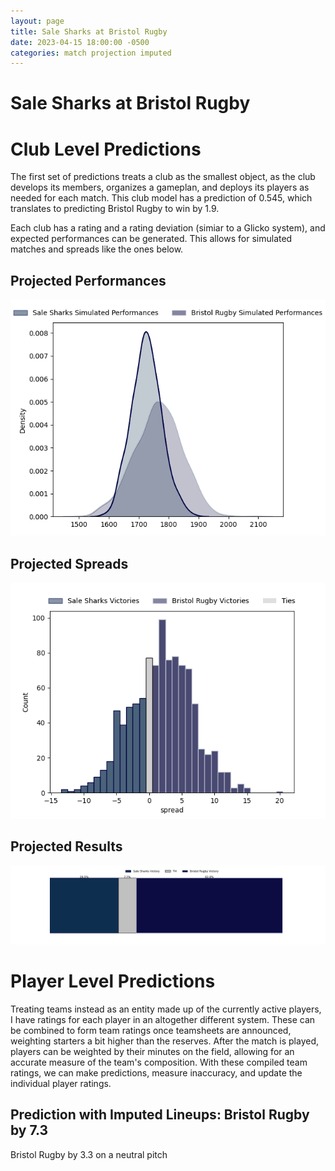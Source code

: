 ```yaml
---  
layout: page  
title: Sale Sharks at Bristol Rugby  
date: 2023-04-15 18:00:00 -0500  
categories: match projection imputed  
---
```

# Sale Sharks at Bristol Rugby

# Club Level Predictions


The first set of predictions treats a club as the smallest object, as the club develops its members, organizes a gameplan, and deploys its players as needed for each match. This club model has a prediction of 0.545, which translates to predicting Bristol Rugby to win by 1.9.

Each club has a rating and a rating deviation (simiar to a Glicko system), and expected performances can be generated. This allows for simulated matches and spreads like the ones below.
## Projected Performances


![Projected Performances](plots/performances_2023-04-15-BristolRugby-SaleSharks.png)
## Projected Spreads


![Projected Spreads](plots/spreads_2023-04-15-BristolRugby-SaleSharks.png)
## Projected Results


![Projected Results](plots/resultbar_2023-04-15-BristolRugby-SaleSharks.png)
# Player Level Predictions


Treating teams instead as an entity made up of the currently active players, I have ratings for each player in an altogether different system. These can be combined to form team ratings once teamsheets are announced, weighting starters a bit higher than the reserves. After the match is played, players can be weighted by their minutes on the field, allowing for an accurate measure of the team's composition. With these compiled team ratings, we can make predictions, measure inaccuracy, and update the individual player ratings.
## Prediction with Imputed Lineups: Bristol Rugby by 7.3


Bristol Rugby by 3.3 on a neutral pitch

